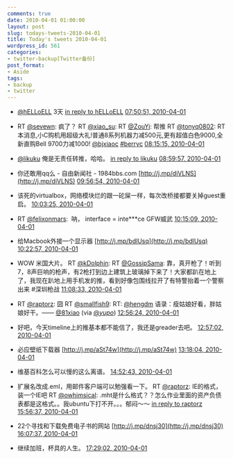 ```yaml
---
comments: true
date: 2010-04-01 01:00:00
layout: post
slug: todays-tweets-2010-04-01
title: Today's tweets 2010-04-01
wordpress_id: 561
categories:
- twitter-backup[Twitter备份]
post_format:
- Aside
tags:
- backup
- twitter
---
```





  * [@hELLoELL](http://twitter.com/hELLoELL) 3天 [in reply to hELLoELL](http://twitter.com/hELLoELL/statuses/11393727221) [07:50:51, 2010-04-01](http://twitter.com/gfrog/statuses/11393847780)





  * RT [@sevewn](http://twitter.com/sevewn): 疯了？ RT [@xiao_su](http://twitter.com/xiao_su): RT [@ZouYi](http://twitter.com/ZouYi): 帮推 RT [@tonyq0802](http://twitter.com/tonyq0802): RT本消息,小C购机用超级大礼!普通8系列机器力减500元,更有超值白色9000,全新直购Bell 9700力减1000! [@bjxiaoc](http://twitter.com/bjxiaoc) [#berryc](http://search.twitter.com/search?q=%23berryc) [08:15:15, 2010-04-01](http://twitter.com/gfrog/statuses/11394931700)





  * [@likuku](http://twitter.com/likuku) 俺是无责任转推，哈哈。 [in reply to likuku](http://twitter.com/likuku/statuses/11396656692) [08:59:57, 2010-04-01](http://twitter.com/gfrog/statuses/11396957798)





  * 你还敢用qq么 - 自由新闻社 - 1984bbs.com [http://j.mp/diVLNS](http://j.mp/diVLNS) [09:56:54, 2010-04-01](http://twitter.com/gfrog/statuses/11399690044)





  * 该死的virtualbox，网络模块烂的跟一砣屎一样，每次改桥接都要关掉guest重启。 [10:03:25, 2010-04-01](http://twitter.com/gfrog/statuses/11400013007)





  * RT [@felixonmars](http://twitter.com/felixonmars):
		 呐， interface = inte***ce GFW威武 [10:15:09, 2010-04-01](http://twitter.com/gfrog/statuses/11400579283)





  * 给Macbook外接一个显示器 [http://j.mp/bdlUsq](http://j.mp/bdlUsq) [10:22:57, 2010-04-01](http://twitter.com/gfrog/statuses/11400952820)





  * WOW 米国大片。 RT [@kDolphin](http://twitter.com/kDolphin): RT [@GossipSama](http://twitter.com/GossipSama): 靠，真开枪了！听到7，8声巨响的枪声，有2枪打到边上建筑上玻璃掉下来了！大家都趴在地上了，我现在趴地上用手机发的推，看到好像包围线拉开了有特警抬着一个警察出来 #深圳枪战 [11:08:33, 2010-04-01](http://twitter.com/gfrog/statuses/11403128441)





  * RT [@raptorz](http://twitter.com/raptorz): 囧 RT [@smallfish9](http://twitter.com/smallfish9): RT: [@hengdm](http://twitter.com/hengdm) 语录：瘦姑娘好看，胖姑娘好干。—— [@81xiao](http://twitter.com/81xiao) (via [@_yupo_](http://twitter.com/_yupo_)) [12:56:24, 2010-04-01](http://twitter.com/gfrog/statuses/11407932748)





  * 好吧，今天timeline上的推基本都不能信了，我还是greader去吧。 [12:57:02, 2010-04-01](http://twitter.com/gfrog/statuses/11407957252)





  * 必应壁纸下载器 [http://j.mp/aSt74w](http://j.mp/aSt74w) [13:18:04, 2010-04-01](http://twitter.com/gfrog/statuses/11408769991)





  * 维基百科怎么可以慢的这么离谱。 [14:52:43, 2010-04-01](http://twitter.com/gfrog/statuses/11411893972)





  * 扩展名改成.eml，用邮件客户端可以勉强看一下。 RT [@raptorz](http://twitter.com/raptorz): IE的格式，装一个IE吧 RT [@owhimsical](http://twitter.com/owhimsical): .mht是什么格式？？怎么作业里面的资产负债表都是这格式。。我ubuntu下打不开。。。郁闷～～ [in reply to raptorz](http://twitter.com/raptorz/statuses/11413654776) [15:56:37, 2010-04-01](http://twitter.com/gfrog/statuses/11413708580)





  * 22个寻找和下载免费电子书的网站 [http://j.mp/dnsj30](http://j.mp/dnsj30) [16:07:37, 2010-04-01](http://twitter.com/gfrog/statuses/11414015015)





  * 继续加班，杯具的人生。 [17:29:02, 2010-04-01](http://twitter.com/gfrog/statuses/11416171854)




